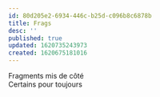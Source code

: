 ```yaml
---
id: 80d205e2-6934-446c-b25d-c096b8c6878b
title: Frags
desc: ''
published: true
updated: 1620735243973
created: 1620675181016
---
```

Fragments mis de côté   
Certains pour toujours
